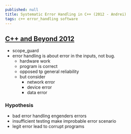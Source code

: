 ```yaml
---
published: null
title: Systematic Error Handling in C++ (2012 - Andrei)
tags: c++ error_handling software
---
```

## [C++ and Beyond 2012](https://www.youtube.com/watch?v=kaI4R0Ng4E8)
- scope_guard
- error handling is about error in the inputs, not bug.
	- hardware work
    - program is correct
	- opposed tp general reliability
    - but consider
    	- network error
        - device error
        - data error
        
### Hypothesis
- bad error handling engenders errors
- insufficient testing make improbable error scenario
- legit error lead to corrupt programs

